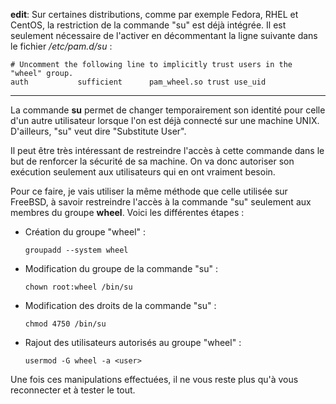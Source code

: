 **edit**: Sur certaines distributions, comme par exemple Fedora, RHEL et CentOS, la restriction de la commande "su" est déjà intégrée. Il est seulement nécessaire de l'activer en décommentant la ligne suivante dans le fichier */etc/pam.d/su* :

    # Uncomment the following line to implicitly trust users in the "wheel" group.
    auth           sufficient      pam_wheel.so trust use_uid

* * *

La commande **su** permet de changer temporairement son identité pour celle d'un autre utilisateur lorsque l'on est déjà connecté sur une machine UNIX. D'ailleurs, "su" veut dire "Substitute User".

Il peut être très intéressant de restreindre l'accès à cette commande dans le but de renforcer la sécurité de sa machine. On va donc autoriser son exécution seulement aux utilisateurs qui en ont vraiment besoin.

Pour ce faire, je vais utiliser la même méthode que celle utilisée sur FreeBSD, à savoir restreindre l'accès à la commande "su" seulement aux membres du groupe **wheel**. Voici les différentes étapes :

*   Création du groupe "wheel" :

        groupadd --system wheel

*   Modification du groupe de la commande "su" :

        chown root:wheel /bin/su

*   Modification des droits de la commande "su" :

        chmod 4750 /bin/su

*   Rajout des utilisateurs autorisés au groupe "wheel" :

        usermod -G wheel -a <user>

Une fois ces manipulations effectuées, il ne vous reste plus qu'à vous reconnecter et à tester le tout.
